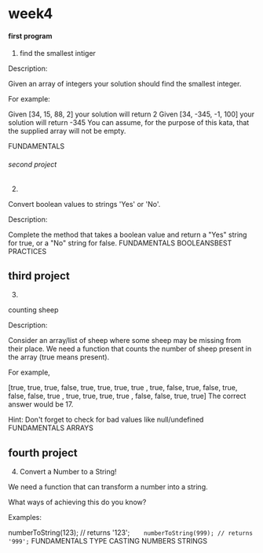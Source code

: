 # week4
#### first program
1. find the smallest intiger


Description:

Given an array of integers your solution should find the smallest integer.

For example:

Given [34, 15, 88, 2] your solution will return 2
Given [34, -345, -1, 100] your solution will return -345
You can assume, for the purpose of this kata, that the supplied array will not be empty.

FUNDAMENTALS

###### second project
2. 
Convert boolean values to strings 'Yes' or 'No'.

Description:

Complete the method that takes a boolean value and return a "Yes" string for true, or a "No" string for false.
FUNDAMENTALS
BOOLEANSBEST 
PRACTICES

## third project
3. 
counting sheep

Description:

Consider an array/list of sheep where some sheep may be missing from their place. We need a function that counts the number of sheep present in the array (true means present).

For example,

[true,  true,  true,  false,
  true,  true,  true,  true ,
  true,  false, true,  false,
  true,  false, false, true ,
  true,  true,  true,  true ,
  false, false, true,  true]
The correct answer would be 17.

Hint: Don't forget to check for bad values like null/undefined
FUNDAMENTALS
ARRAYS


## fourth project
4. Convert a Number to a String!

We need a function that can transform a number into a string.

What ways of achieving this do you know?

Examples:

numberToString(123); // returns '123';`   
numberToString(999); // returns '999';`
FUNDAMENTALS
TYPE CASTING
NUMBERS
STRINGS